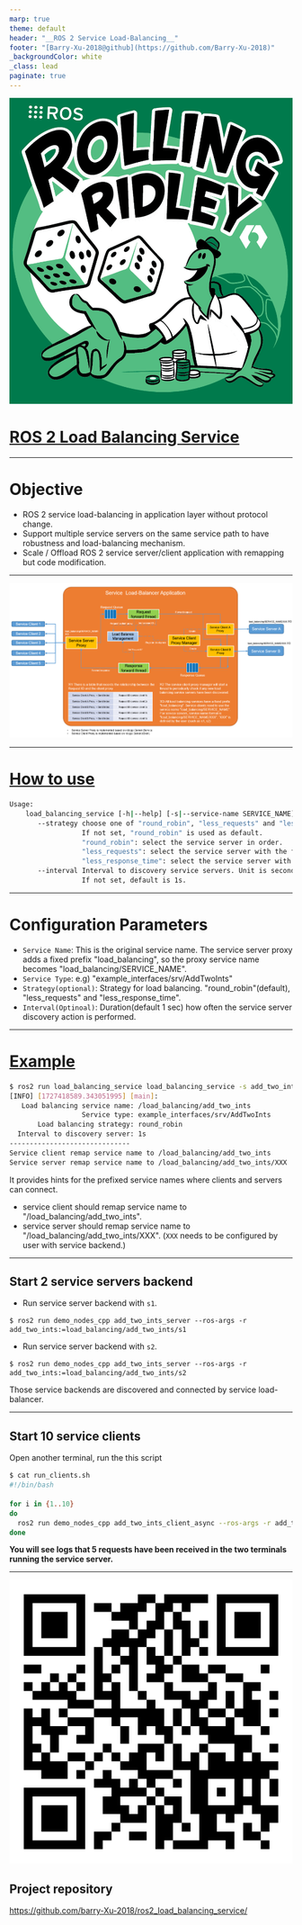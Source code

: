 ```yaml
---
marp: true
theme: default
header: "__ROS 2 Service Load-Balancing__"
footer: "[Barry-Xu-2018@github](https://github.com/Barry-Xu-2018)"
_backgroundColor: white
_class: lead
paginate: true
---
```


<style scoped>
section {
    font-size: 25px;
}
</style>

![bg right:40% 80%](img/rolling.png)

# [ROS 2 Load Balancing Service](https://github.com/Barry-Xu-2018/ros2_load_balancing_service)

---

# Objective

- ROS 2 service load-balancing in application layer without protocol change.
- Support multiple service servers on the same service path to have robustness and load-balancing mechanism.
- Scale / Offload ROS 2 service server/client application with remapping but code modification.

---

<!-- _header: '*ros2 load balancing service*' -->

![](img/design.png)

---

# [How to use](https://github.com/Barry-Xu-2018/ros2_load_balancing_service?tab=readme-ov-file#how-to-run)

```bash
Usage:
    load_balancing_service [-h|--help] [-s|--service-name SERVICE_NAME] [-t|--service-type SERVICE_TYPE] [--strategy XXX] [-i|--interval TIME]
       --strategy choose one of "round_robin", "less_requests" and "less_response_time"
                  If not set, "round_robin" is used as default.
                  "round_robin": select the service server in order.
                  "less_requests": select the service server with the fewest requests.
                  "less_response_time": select the service server with the shortest average response time.
       --interval Interval to discovery service servers. Unit is second.
                  If not set, default is 1s.
```

---

# Configuration Parameters

- `Service Name`: This is the original service name. The service server proxy adds a fixed prefix "load_balancing", so the proxy service name becomes "load_balancing/SERVICE_NAME".
- `Service Type`: e.g) "example_interfaces/srv/AddTwoInts"
- `Strategy(optional)`: Strategy for load balancing. "round_robin"(default), "less_requests" and "less_response_time".
- `Interval(Optinoal)`: Duration(default 1 sec) how often the service server discovery action is performed.

---

<!-- _header: '*An example to run load balancing service application*' -->

# [Example](https://github.com/ros2/demos/tree/rolling/demo_nodes_cpp/src/services)

```bash
$ ros2 run load_balancing_service load_balancing_service -s add_two_ints -t example_interfaces/srv/AddTwoInts --strategy round_robin -i 1
[INFO] [1727418589.343051995] [main]: 
   Load balancing service name: /load_balancing/add_two_ints
                  Service type: example_interfaces/srv/AddTwoInts
       Load balancing strategy: round_robin
  Interval to discovery server: 1s
------------------------------
Service client remap service name to /load_balancing/add_two_ints
Service server remap service name to /load_balancing/add_two_ints/XXX
```

It provides hints for the prefixed service names where clients and servers can connect.

- service client should remap service name to "/load_balancing/add_two_ints".
- service server should remap service name to "/load_balancing/add_two_ints/XXX". (`XXX` needs to be configured by user with service backend.)

---

<!-- _header: '*An example to run service server and service client*' -->

## Start 2 service servers backend

- Run service server backend with `s1`.

```
$ ros2 run demo_nodes_cpp add_two_ints_server --ros-args -r add_two_ints:=load_balancing/add_two_ints/s1
```

- Run service server backend with `s2`.

```
$ ros2 run demo_nodes_cpp add_two_ints_server --ros-args -r add_two_ints:=load_balancing/add_two_ints/s2
```

Those service backends are discovered and connected by service load-balancer.

---

## Start 10 service clients

Open another terminal, run the this script

```bash
$ cat run_clients.sh
#!/bin/bash

for i in {1..10}
do
  ros2 run demo_nodes_cpp add_two_ints_client_async --ros-args -r add_two_ints:=load_balancing/add_two_ints &
done
```

**You will see logs that 5 requests have been received in the two terminals running the service server.**

---

![bg right 40% 40%](img/address_QR.png)

## Project repository

https://github.com/barry-Xu-2018/ros2_load_balancing_service/
